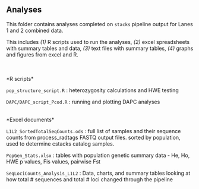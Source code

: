 ## Analyses ##

This folder contains analyses completed on `stacks` pipeline output for Lanes 1 and 2 combined data.  

This includes *(1)* R scripts used to run the analyses, *(2)* excel spreadsheets with summary tables and data, *(3)* text files with summary tables, *(4)* graphs and figures from excel and R. 

<br>
<br>
*R scripts* 

`pop_structure_script.R` : heterozygosity calculations and HWE testing

`DAPC/DAPC_script_Pcod.R` : running and plotting DAPC analyses

<br>
*Excel documents* 

`L1L2_SortedTotalSeqCounts.ods` : full list of samples and their sequence counts from process_radtags FASTQ output files. sorted by population, used to determine cstacks catalog samples. 

`PopGen_Stats.xlsx` : tables with population genetic summary data -  He, Ho, HWE p values, Fis values, pairwise Fst

`SeqLociCounts_Analysis_L1L2` : Data, charts, and summary tables looking at how total # sequences and total # loci changed through the pipeline
